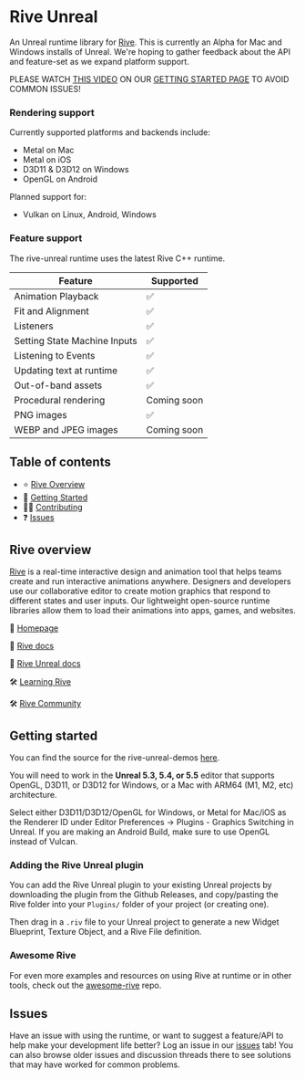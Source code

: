 # Rive Unreal

An Unreal runtime library for [Rive](https://rive.app). This is currently an Alpha for Mac and Windows installs of Unreal. We're hoping to gather feedback about the API and feature-set as we expand platform support.

PLEASE WATCH [THIS VIDEO](https://ucarecdn.com/a320730a-abb9-48cc-b945-7fb4ad65767c/)  ON OUR [GETTING STARTED PAGE](https://rive.app/docs/game-runtimes/unreal/getting-started) TO AVOID COMMON ISSUES!

### Rendering support

Currently supported platforms and backends include:

- Metal on Mac
- Metal on iOS
- D3D11 & D3D12 on Windows
- OpenGL on Android

Planned support for:

- Vulkan on Linux, Android, Windows

### Feature support

The rive-unreal runtime uses the latest Rive C++ runtime.

| Feature                      | Supported   |
| ---------------------------- | ----------- |
| Animation Playback           | ✅           |
| Fit and Alignment            | ✅           |
| Listeners                    | ✅           |
| Setting State Machine Inputs | ✅           |
| Listening to Events          | ✅           |
| Updating text at runtime     | ✅           |
| Out-of-band assets           | ✅           |
| Procedural rendering         | Coming soon |
| PNG images                   | ✅           |
| WEBP and JPEG images         | Coming soon |

## Table of contents

- ⭐️ [Rive Overview](#rive-overview)
- 🚀 [Getting Started](#getting-started)
- 👨‍💻 [Contributing](#contributing)
- ❓ [Issues](#issues)

## Rive overview

[Rive](https://rive.app) is a real-time interactive design and animation tool that helps teams
create and run interactive animations anywhere. Designers and developers use our collaborative
editor to create motion graphics that respond to different states and user inputs. Our lightweight
open-source runtime libraries allow them to load their animations into apps, games, and websites.

🏡 [Homepage](https://rive.app/)

📘 [Rive docs](https://rive.app/docs/getting-started/introduction) 

📘 [Rive Unreal docs](https://rive.app/docs/game-runtimes/unreal/unreal)

🛠 [Learning Rive](https://rive.app/learn-rive/)

🛠 [Rive Community](https://community.rive.app/feed) 

## Getting started

You can find the source for the rive-unreal-demos [here](https://github.com/rive-app/rive-unreal-demos).

You will need to work in the **Unreal 5.3, 5.4, or 5.5** editor that supports OpenGL, D3D11, or D3D12 for Windows, or a Mac with ARM64 (M1, M2, etc) architecture.

Select either D3D11/D3D12/OpenGL for Windows, or Metal for Mac/iOS as the Renderer ID under Editor Preferences -> Plugins - Graphics Switching in Unreal. If you are making an Android Build, make sure to use OpenGL instead of Vulcan.

### Adding the Rive Unreal plugin

You can add the Rive Unreal plugin to your existing Unreal projects by downloading the plugin from the Github Releases, and copy/pasting the Rive folder into your `Plugins/` folder of your project (or creating one). 

Then drag in a `.riv` file to your Unreal project to generate a new Widget Blueprint, Texture Object, and a Rive File definition.

### Awesome Rive

For even more examples and resources on using Rive at runtime or in other tools, check out the [awesome-rive](https://github.com/rive-app/awesome-rive) repo.

## Issues

Have an issue with using the runtime, or want to suggest a feature/API to help make your development
life better? Log an issue in our [issues](https://github.com/rive-app/rive-unreal/issues) tab! You
can also browse older issues and discussion threads there to see solutions that may have worked for
common problems.
